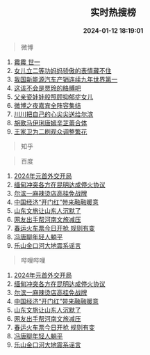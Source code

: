 <div align="center"><h2>实时热搜榜</h2><h4>2024-01-12 18:19:01</h4></div>

> 微博  

1. [霉霉 世一](https://s.weibo.com/weibo?q=%E9%9C%89%E9%9C%89%20%E4%B8%96%E4%B8%80&t=31&band_rank=1&Refer=top)<br />
2. [女儿立二等功妈妈骄傲的表情藏不住](https://s.weibo.com/weibo?q=%23%E5%A5%B3%E5%84%BF%E7%AB%8B%E4%BA%8C%E7%AD%89%E5%8A%9F%E5%A6%88%E5%A6%88%E9%AA%84%E5%82%B2%E7%9A%84%E8%A1%A8%E6%83%85%E8%97%8F%E4%B8%8D%E4%BD%8F%23&t=31&band_rank=2&Refer=top)<br />
3. [我国新能源汽车产销连续九年世界第一](https://s.weibo.com/weibo?q=%23%E6%88%91%E5%9B%BD%E6%96%B0%E8%83%BD%E6%BA%90%E6%B1%BD%E8%BD%A6%E4%BA%A7%E9%94%80%E8%BF%9E%E7%BB%AD%E4%B9%9D%E5%B9%B4%E4%B8%96%E7%95%8C%E7%AC%AC%E4%B8%80%23&t=31&band_rank=3&Refer=top)<br />
4. [这该不会是贾玲的胳膊吧](https://s.weibo.com/weibo?q=%E8%BF%99%E8%AF%A5%E4%B8%8D%E4%BC%9A%E6%98%AF%E8%B4%BE%E7%8E%B2%E7%9A%84%E8%83%B3%E8%86%8A%E5%90%A7&t=31&band_rank=4&Refer=top)<br />
5. [父亲瓷娃娃般照顾抑郁症女儿](https://s.weibo.com/weibo?q=%23%E7%88%B6%E4%BA%B2%E7%93%B7%E5%A8%83%E5%A8%83%E8%88%AC%E7%85%A7%E9%A1%BE%E6%8A%91%E9%83%81%E7%97%87%E5%A5%B3%E5%84%BF%23&t=31&band_rank=5&Refer=top)<br />
6. [微博之夜嘉宾全阵容集结](https://s.weibo.com/weibo?q=%23%E5%BE%AE%E5%8D%9A%E4%B9%8B%E5%A4%9C%E5%98%89%E5%AE%BE%E5%85%A8%E9%98%B5%E5%AE%B9%E9%9B%86%E7%BB%93%23&t=31&band_rank=6&Refer=top)<br />
7. [川川把自己的心尖尖送给尔滨](https://s.weibo.com/weibo?q=%23%E5%B7%9D%E5%B7%9D%E6%8A%8A%E8%87%AA%E5%B7%B1%E7%9A%84%E5%BF%83%E5%B0%96%E5%B0%96%E9%80%81%E7%BB%99%E5%B0%94%E6%BB%A8%23&t=31&band_rank=7&Refer=top)<br />
8. [胡歌马伊琍唐嫣辛芷蕾合体](https://s.weibo.com/weibo?q=%E8%83%A1%E6%AD%8C%E9%A9%AC%E4%BC%8A%E7%90%8D%E5%94%90%E5%AB%A3%E8%BE%9B%E8%8A%B7%E8%95%BE%E5%90%88%E4%BD%93&t=31&band_rank=8&Refer=top)<br />
9. [王家卫为二刷观众调整繁花](https://s.weibo.com/weibo?q=%23%E7%8E%8B%E5%AE%B6%E5%8D%AB%E4%B8%BA%E4%BA%8C%E5%88%B7%E8%A7%82%E4%BC%97%E8%B0%83%E6%95%B4%E7%B9%81%E8%8A%B1%23&t=31&band_rank=9&Refer=top)<br />

> 知乎  


> 百度  

1. [2024年元首外交开局](https://www.baidu.com/s?wd=2024%E5%B9%B4%E5%85%83%E9%A6%96%E5%A4%96%E4%BA%A4%E5%BC%80%E5%B1%80&sa=fyb_news&rsv_dl=fyb_news)<br />
2. [缅甸冲突各方在昆明达成停火协议](https://www.baidu.com/s?wd=%E7%BC%85%E7%94%B8%E5%86%B2%E7%AA%81%E5%90%84%E6%96%B9%E5%9C%A8%E6%98%86%E6%98%8E%E8%BE%BE%E6%88%90%E5%81%9C%E7%81%AB%E5%8D%8F%E8%AE%AE&sa=fyb_news&rsv_dl=fyb_news)<br />
3. [尔滨一麻辣烫店高挂免战牌](https://www.baidu.com/s?wd=%E5%B0%94%E6%BB%A8%E4%B8%80%E9%BA%BB%E8%BE%A3%E7%83%AB%E5%BA%97%E9%AB%98%E6%8C%82%E5%85%8D%E6%88%98%E7%89%8C&sa=fyb_news&rsv_dl=fyb_news)<br />
4. [中国经济“开门红”带来融融暖意](https://www.baidu.com/s?wd=%E4%B8%AD%E5%9B%BD%E7%BB%8F%E6%B5%8E%E2%80%9C%E5%BC%80%E9%97%A8%E7%BA%A2%E2%80%9D%E5%B8%A6%E6%9D%A5%E8%9E%8D%E8%9E%8D%E6%9A%96%E6%84%8F&sa=fyb_news&rsv_dl=fyb_news)<br />
5. [山东文旅让山东人沉默了](https://www.baidu.com/s?wd=%E5%B1%B1%E4%B8%9C%E6%96%87%E6%97%85%E8%AE%A9%E5%B1%B1%E4%B8%9C%E4%BA%BA%E6%B2%89%E9%BB%98%E4%BA%86&sa=fyb_news&rsv_dl=fyb_news)<br />
6. [网友出手帮河南文旅减压](https://www.baidu.com/s?wd=%E7%BD%91%E5%8F%8B%E5%87%BA%E6%89%8B%E5%B8%AE%E6%B2%B3%E5%8D%97%E6%96%87%E6%97%85%E5%87%8F%E5%8E%8B&sa=fyb_news&rsv_dl=fyb_news)<br />
7. [春运火车票今日开抢 规则有变](https://www.baidu.com/s?wd=%E6%98%A5%E8%BF%90%E7%81%AB%E8%BD%A6%E7%A5%A8%E4%BB%8A%E6%97%A5%E5%BC%80%E6%8A%A2+%E8%A7%84%E5%88%99%E6%9C%89%E5%8F%98&sa=fyb_news&rsv_dl=fyb_news)<br />
8. [冯唐聊年轻人躺平](https://www.baidu.com/s?wd=%23%E5%86%AF%E5%94%90%E8%81%8A%E5%B9%B4%E8%BD%BB%E4%BA%BA%E8%BA%BA%E5%B9%B3%23&sa=fyb_news&rsv_dl=fyb_news)<br />
9. [乐山金口河大地震系谣言](https://www.baidu.com/s?wd=%E4%B9%90%E5%B1%B1%E9%87%91%E5%8F%A3%E6%B2%B3%E5%A4%A7%E5%9C%B0%E9%9C%87%E7%B3%BB%E8%B0%A3%E8%A8%80&sa=fyb_news&rsv_dl=fyb_news)<br />

> 哔哩哔哩  

1. [2024年元首外交开局](https://www.baidu.com/s?wd=2024%E5%B9%B4%E5%85%83%E9%A6%96%E5%A4%96%E4%BA%A4%E5%BC%80%E5%B1%80&sa=fyb_news&rsv_dl=fyb_news)<br />
2. [缅甸冲突各方在昆明达成停火协议](https://www.baidu.com/s?wd=%E7%BC%85%E7%94%B8%E5%86%B2%E7%AA%81%E5%90%84%E6%96%B9%E5%9C%A8%E6%98%86%E6%98%8E%E8%BE%BE%E6%88%90%E5%81%9C%E7%81%AB%E5%8D%8F%E8%AE%AE&sa=fyb_news&rsv_dl=fyb_news)<br />
3. [尔滨一麻辣烫店高挂免战牌](https://www.baidu.com/s?wd=%E5%B0%94%E6%BB%A8%E4%B8%80%E9%BA%BB%E8%BE%A3%E7%83%AB%E5%BA%97%E9%AB%98%E6%8C%82%E5%85%8D%E6%88%98%E7%89%8C&sa=fyb_news&rsv_dl=fyb_news)<br />
4. [中国经济“开门红”带来融融暖意](https://www.baidu.com/s?wd=%E4%B8%AD%E5%9B%BD%E7%BB%8F%E6%B5%8E%E2%80%9C%E5%BC%80%E9%97%A8%E7%BA%A2%E2%80%9D%E5%B8%A6%E6%9D%A5%E8%9E%8D%E8%9E%8D%E6%9A%96%E6%84%8F&sa=fyb_news&rsv_dl=fyb_news)<br />
5. [山东文旅让山东人沉默了](https://www.baidu.com/s?wd=%E5%B1%B1%E4%B8%9C%E6%96%87%E6%97%85%E8%AE%A9%E5%B1%B1%E4%B8%9C%E4%BA%BA%E6%B2%89%E9%BB%98%E4%BA%86&sa=fyb_news&rsv_dl=fyb_news)<br />
6. [网友出手帮河南文旅减压](https://www.baidu.com/s?wd=%E7%BD%91%E5%8F%8B%E5%87%BA%E6%89%8B%E5%B8%AE%E6%B2%B3%E5%8D%97%E6%96%87%E6%97%85%E5%87%8F%E5%8E%8B&sa=fyb_news&rsv_dl=fyb_news)<br />
7. [春运火车票今日开抢 规则有变](https://www.baidu.com/s?wd=%E6%98%A5%E8%BF%90%E7%81%AB%E8%BD%A6%E7%A5%A8%E4%BB%8A%E6%97%A5%E5%BC%80%E6%8A%A2+%E8%A7%84%E5%88%99%E6%9C%89%E5%8F%98&sa=fyb_news&rsv_dl=fyb_news)<br />
8. [冯唐聊年轻人躺平](https://www.baidu.com/s?wd=%23%E5%86%AF%E5%94%90%E8%81%8A%E5%B9%B4%E8%BD%BB%E4%BA%BA%E8%BA%BA%E5%B9%B3%23&sa=fyb_news&rsv_dl=fyb_news)<br />
9. [乐山金口河大地震系谣言](https://www.baidu.com/s?wd=%E4%B9%90%E5%B1%B1%E9%87%91%E5%8F%A3%E6%B2%B3%E5%A4%A7%E5%9C%B0%E9%9C%87%E7%B3%BB%E8%B0%A3%E8%A8%80&sa=fyb_news&rsv_dl=fyb_news)<br />
